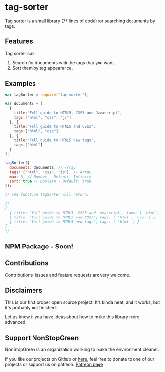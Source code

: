# tag-sorter

Tag sorter is a small library (77 lines of code) for searching documents by tags.

## Features
Tag sorter can:

1. Search for documents with the tags that you want.
2. Sort them by tag appearance.

## Examples

```Javascript
var tagSorter = require("tag-sorter");

var documents = [
  {
    title:"Full guide to HTML5, CSS3 and Javascript",
    tags:["html", "css", "js"]
  }, {
    title:"Full guide to HTML5 and CSS3",
    tags:["html", "css"]
  }, {
    title:"Full guide to HTML5 new tags",
    tags:["html"]
  }
];

tagSorter({
  documents: documents, // Array
  tags: ["html", "css", "js"], // Array
  max: 3, // Number - Default: Infinity
  sort: true // Boolean - Default: true
});

// The function tagSorter will return:

/*
[
  { title: 'Full guide to HTML5, CSS3 and Javascript', tags: [ 'html', 'css', 'js' ]},
  { title: 'Full guide to HTML5 and CSS3', tags: [ 'html', 'css' ] },
  { title: 'Full guide to HTML5 new tags', tags: [ 'html' ] }
]
*/
```

## NPM Package - Soon!

## Contributions
Contributions, issues and feature requests are very welcome.

## Disclaimers
This is our first proper open source project. It's kinda neat, and it works, but it's probably not finished.

Let us know if you have ideas about how to make this library more advanced.

## Support NonStopGreen
NonStopGreen is an organization working to make the environment cleaner.

If you like our projects on Github or [here](https://www.nonstopgreen.com/projects), feel free to donate to one of our projects or support us on patreon: [Patreon page](https://www.patreon.com/nonstopgreen)


